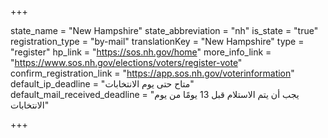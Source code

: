 +++

state_name = "New Hampshire"
state_abbreviation = "nh"
is_state = "true"
registration_type = "by-mail"
translationKey = "New Hampshire"
type = "register"
hp_link = "https://sos.nh.gov/home"
more_info_link = "https://www.sos.nh.gov/elections/voters/register-vote"
confirm_registration_link = "https://app.sos.nh.gov/voterinformation"
default_ip_deadline = "متاح حتى يوم الانتخابات"
default_mail_received_deadline = "يجب أن يتم الاستلام قبل 13 يومًا من يوم الانتخابات"

+++